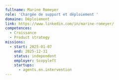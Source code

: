 ```yaml
---
fullname: Marine Romeyer
role: 'Chargée de support et déploiement '
domaine: Déploiement
link: https://www.linkedin.com/in/marine-romeyer/
competences:
  - Croissance
  - Product strategy
missions:
  - start: 2025-01-07
    end: 2025-12-31
    status: independent
    employer: Scopyleft
    startups:
      - agents.en.intervention
---
```

